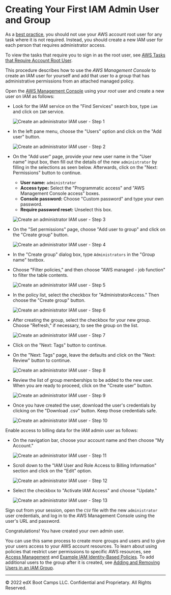 # Creating Your First IAM Admin User and Group

As a [best practice](https://docs.aws.amazon.com/IAM/latest/UserGuide/best-practices.html), you should not use your AWS account root user for any task where it is not required. Instead, you should create a new IAM user for each person that requires administrator access.

To view the tasks that require you to sign in as the root user, see [AWS Tasks that Require Account Root User](https://docs.aws.amazon.com/general/latest/gr/aws_tasks-that-require-root.html).

This procedure describes how to use the _AWS Management Console_ to create an IAM user for yourself and add that user to a group that has administrative permissions from an attached managed policy.

Open the [AWS Management Console](https://console.aws.amazon.com) using your _root_ user and create a new user on IAM as follows:

* Look for the IAM service on the "Find Services" search box, type `iam` and click on `IAM` service.

  ![Create an administrator IAM user - Step 1](Images/iam-user-1.png)

* In the left pane menu, choose the "Users" option and click on the "Add user" button.

  ![Create an administrator IAM user - Step 2](Images/iam-user-2.png)

* On the "Add user" page, provide your new user name in the "User name" input box, then fill out the details of the new `administrator` by filling in the selections as seen below.  Afterwards, click on the "Next: Permissions" button to continue.

  * **User name:** `administrator`
  * **Access type:** Select the "Programmatic access" and "AWS Management Console access" boxes.
  * **Console password:** Choose "Custom password" and type your own password.
  * **Require password reset:** Unselect this box.

  ![Create an administrator IAM user - Step 3](Images/iam-user-3.png)

* On the "Set permissions" page, choose "Add user to group" and click on the "Create group" button.

  ![Create an administrator IAM user - Step 4](Images/iam-user-4.png)

* In the "Create group" dialog box, type `Administrators` in the "Group name" textbox.

* Choose "Filter policies," and then choose "AWS managed - job function" to filter the table contents.

  ![Create an administrator IAM user - Step 5](Images/iam-user-5.png)

* In the policy list, select the checkbox for "AdministratorAccess." Then choose the "Create group" button.

  ![Create an administrator IAM user - Step 6](Images/iam-user-6.png)

* After creating the group, select the checkbox for your new group. Choose "Refresh," if necessary, to see the group on the list.

  ![Create an administrator IAM user - Step 7](Images/iam-user-7.png)

* Click on the "Next: Tags" button to continue.

* On the "Next: Tags" page, leave the defaults and click on the "Next: Review" button to continue.

  ![Create an administrator IAM user - Step 8](Images/iam-user-8.png)

* Review the list of group memberships to be added to the new user. When you are ready to proceed, click on the "Create user" button.

  ![Create an administrator IAM user - Step 9](Images/iam-user-9.png)

* Once you have created the user, download the user's credentials by clicking on the "Download .csv" button. Keep those credentials safe.

  ![Create an administrator IAM user - Step 10](Images/iam-user-10.png)

Enable access to billing data for the IAM admin user as follows:

* On the navigation bar, choose your account name and then choose "My Account."

  ![Create an administrator IAM user - Step 11](Images/iam-user-11.png)

* Scroll down to the "IAM User and Role Access to Billing Information" section and click on the "Edit" option.

  ![Create an administrator IAM user - Step 12](Images/iam-user-12.png)

* Select the checkbox to "Activate IAM Access" and choose "Update."

  ![Create an administrator IAM user - Step 13](Images/iam-user-13.png)

Sign out from your session, open the `CSV` file with the new `administrator` user credentials, and log in to the AWS Management Console using the user's URL and password.

Congratulations! You have created your own admin user.

You can use this same process to create more groups and users and to give your users access to your AWS account resources. To learn about using policies that restrict user permissions to specific AWS resources, see [Access Management](https://docs.aws.amazon.com/IAM/latest/UserGuide/access.html) and [Example IAM Identity-Based Policies](https://docs.aws.amazon.com/IAM/latest/UserGuide/access_policies_examples.html). To add additional users to the group after it is created, see [Adding and Removing Users in an IAM Group](https://docs.aws.amazon.com/IAM/latest/UserGuide/id_groups_manage_add-remove-users.html).

---
© 2022 edX Boot Camps LLC. Confidential and Proprietary. All Rights Reserved.
